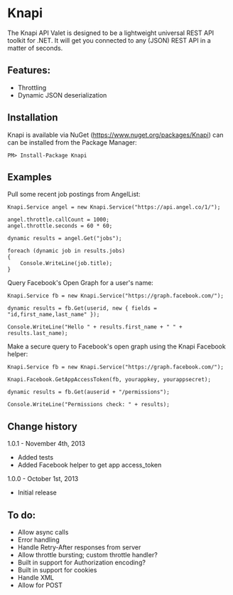 Knapi
=====

The Knapi API Valet is designed to be a lightweight universal REST API toolkit for .NET. 
It will get you connected to any (JSON) REST API in a matter of seconds.

Features:
--------------------------

- Throttling
- Dynamic JSON deserialization

Installation
-------------------------------------------------------------
Knapi is available via NuGet (https://www.nuget.org/packages/Knapi) can can be installed from the Package Manager:

	PM> Install-Package Knapi

Examples
--------------------------

Pull some recent job postings from AngelList:

	Knapi.Service angel = new Knapi.Service("https://api.angel.co/1/");

	angel.throttle.callCount = 1000;
	angel.throttle.seconds = 60 * 60;

	dynamic results = angel.Get("jobs");

	foreach (dynamic job in results.jobs)
	{
		Console.WriteLine(job.title);
	}

Query Facebook's Open Graph for a user's name:

    Knapi.Service fb = new Knapi.Service("https://graph.facebook.com/");

    dynamic results = fb.Get(userid, new { fields = "id,first_name,last_name" });

    Console.WriteLine("Hello " + results.first_name + " " + results.last_name);

Make a secure query to Facebook's open graph using the Knapi Facebook helper:

    Knapi.Service fb = new Knapi.Service("https://graph.facebook.com/");

    Knapi.Facebook.GetAppAccessToken(fb, yourappkey, yourappsecret);

    dynamic results = fb.Get(auserid + "/permissions");

    Console.WriteLine("Permissions check: " + results);



Change history
--------------------------

1.0.1 - November 4th, 2013
- Added tests
- Added Facebook helper to get app access_token 

1.0.0 - October 1st, 2013
- Initial release


To do:
--------------------------

- Allow async calls
- Error handling
- Handle Retry-After responses from server
- Allow throttle bursting; custom throttle handler?
- Built in support for Authorization encoding?
- Built in support for cookies
- Handle XML
- Allow for POST

